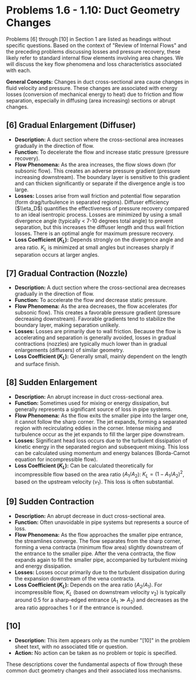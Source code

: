 # Problems 1.6 - 1.10: Duct Geometry Changes

Problems [6] through [10] in Section 1 are listed as headings without specific questions. Based on the context of "Review of Internal Flows" and the preceding problems discussing losses and pressure recovery, these likely refer to standard internal flow elements involving area changes. We will discuss the key flow phenomena and loss characteristics associated with each.

**General Concepts:**
Changes in duct cross-sectional area cause changes in fluid velocity and pressure. These changes are associated with energy losses (conversion of mechanical energy to heat) due to friction and flow separation, especially in diffusing (area increasing) sections or abrupt changes.

## [6] Gradual Enlargement (Diffuser)

*   **Description:** A duct section where the cross-sectional area increases gradually in the direction of flow.
*   **Function:** To decelerate the flow and increase static pressure (pressure recovery).
*   **Flow Phenomena:** As the area increases, the flow slows down (for subsonic flow). This creates an adverse pressure gradient (pressure increasing downstream). The boundary layer is sensitive to this gradient and can thicken significantly or separate if the divergence angle is too large.
*   **Losses:** Losses arise from wall friction and potential flow separation (form drag/turbulence in separated regions). Diffuser efficiency ($\\eta_D$) quantifies the effectiveness of pressure recovery compared to an ideal isentropic process. Losses are minimized by using a small divergence angle (typically < 7-10 degrees total angle) to prevent separation, but this increases the diffuser length and thus wall friction losses. There is an optimal angle for maximum pressure recovery.
*   **Loss Coefficient ($K_L$):** Depends strongly on the divergence angle and area ratio. $K_L$ is minimized at small angles but increases sharply if separation occurs at larger angles.

## [7] Gradual Contraction (Nozzle)

*   **Description:** A duct section where the cross-sectional area decreases gradually in the direction of flow.
*   **Function:** To accelerate the flow and decrease static pressure.
*   **Flow Phenomena:** As the area decreases, the flow accelerates (for subsonic flow). This creates a favorable pressure gradient (pressure decreasing downstream). Favorable gradients tend to stabilize the boundary layer, making separation unlikely.
*   **Losses:** Losses are primarily due to wall friction. Because the flow is accelerating and separation is generally avoided, losses in gradual contractions (nozzles) are typically much lower than in gradual enlargements (diffusers) of similar geometry.
*   **Loss Coefficient ($K_L$):** Generally small, mainly dependent on the length and surface finish.

## [8] Sudden Enlargement

*   **Description:** An abrupt increase in duct cross-sectional area.
*   **Function:** Sometimes used for mixing or energy dissipation, but generally represents a significant source of loss in pipe systems.
*   **Flow Phenomena:** As the flow exits the smaller pipe into the larger one, it cannot follow the sharp corner. The jet expands, forming a separated region with recirculating eddies in the corner. Intense mixing and turbulence occur as the jet expands to fill the larger pipe downstream.
*   **Losses:** Significant head loss occurs due to the turbulent dissipation of kinetic energy in the separated region and subsequent mixing. This loss can be calculated using momentum and energy balances (Borda-Carnot equation for incompressible flow).
*   **Loss Coefficient ($K_L$):** Can be calculated theoretically for incompressible flow based on the area ratio ($A_1/A_2$): $K_L = (1 - A_1/A_2)^2$, based on the upstream velocity ($v_1$). This loss is often substantial.

## [9] Sudden Contraction

*   **Description:** An abrupt decrease in duct cross-sectional area.
*   **Function:** Often unavoidable in pipe systems but represents a source of loss.
*   **Flow Phenomena:** As the flow approaches the smaller pipe entrance, the streamlines converge. The flow separates from the sharp corner, forming a vena contracta (minimum flow area) slightly downstream of the entrance to the smaller pipe. After the vena contracta, the flow expands again to fill the smaller pipe, accompanied by turbulent mixing and energy dissipation.
*   **Losses:** Losses occur primarily due to the turbulent dissipation during the expansion downstream of the vena contracta.
*   **Loss Coefficient ($K_L$):** Depends on the area ratio ($A_2/A_1$). For incompressible flow, $K_L$ (based on downstream velocity $v_2$) is typically around 0.5 for a sharp-edged entrance ($A_1 \gg A_2$) and decreases as the area ratio approaches 1 or if the entrance is rounded.

## [10]

*   **Description:** This item appears only as the number "[10]" in the problem sheet text, with no associated title or question.
*   **Action:** No action can be taken as no problem or topic is specified.

These descriptions cover the fundamental aspects of flow through these common duct geometry changes and their associated loss mechanisms.

